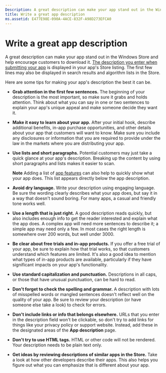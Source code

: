 ```yaml
---
Description: A great description can make your app stand out in the Windows Store and help encourage customers to download it.
title: Write a great app description
ms.assetid: E477E98E-090A-4ACE-832F-A98D273EFCA0
---
```


# Write a great app description


A great description can make your app stand out in the Windows Store and help encourage customers to download it. [The description you enter when submitting your app](create-app-descriptions.md) is displayed in your app's Store listing. The first few lines may also be displayed in search results and algorithm lists in the Store.


Here are some tips for making your app's description the best it can be.

-   **Grab attention in the first few sentences.** The beginning of your description is the most important, so make sure it grabs and holds attention. Think about what you can say in one or two sentences to explain your app's unique appeal and make someone decide they want it.
-   **Make it easy to learn about your app.** After your initial hook, describe additional benefits, in-app purchase opportunities, and other details about your app that customers will want to know. Make sure you include any disclosures or information that you are required to provide under the law in the markets where you are distributing your app.
-   **Use lists and short paragraphs.** Potential customers may just take a quick glance at your app's description. Breaking up the content by using short paragraphs and lists makes it easier to scan.

    **Note**  Adding a list of [app features](create-app-descriptions.md#app-features) can also help to quickly show what your app does. This list appears directly below the app description.

-   **Avoid dry language.** Write your description using engaging language. Be sure the wording clearly describes what your app does, but say it in a way that doesn't sound boring. For many apps, a casual and friendly tone works well.
-   **Use a length that is just right.** A good description reads quickly, but also includes enough info to get the reader interested and explain what the app does. A complex app will need more sentences to describe it; a simple app may need only a few. In most cases the right length is somewhere over 200 words, but well under 3000.
-   **Be clear about free trials and in-app products.** If you offer a free trial of your app, be sure to explain how that trial works, so that customers understand which features are limited. It's also a good idea to mention what types of in-app products are available, particularly if they have significant impacts on your app's functionality.
-   **Use standard capitalization and punctuation.** Descriptions in all caps, or those that have unusual punctuation, can be hard to read.
-   **Don't forget to check the spelling and grammar.** A description with lots of misspelled words or mangled sentences doesn't reflect well on the quality of your app. Be sure to review your description (or have someone else take a look) to check for errors.
-   **Don't include links or info that belongs elsewhere.** URLs that you enter in the description field won't be clickable, so don't try to add links for things like your privacy policy or support website. Instead, add these in the designated areas of the **App description** page.
-   **Don't try to use HTML tags.** HTML or other code will not be rendered. Your description needs to be plain text only.
-   **Get ideas by reviewing descriptions of similar apps in the Store.** Take a look at how other developers describe their apps. This also helps you figure out what you can emphasize that is different about your app.

 

 






<!--HONumber=Mar16_HO2-->


